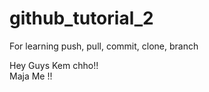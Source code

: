 # github_tutorial_2
For learning push, pull, commit, clone, branch

Hey Guys Kem chho!! <br>
Maja Me !!
